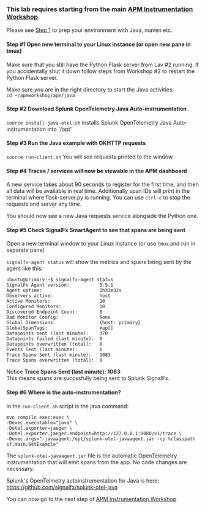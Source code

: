 ### This lab requires starting from the main [APM Instrumentation Workshop](../workshop-steps/3-workshop-labs.md)

Please see [Step 1](../workshop-steps/1-prep.md) to prep your environment with Java, maven etc.

#### Step #1 Open new terminal to your Linux instance (or open new pane in tmux)

Make sure that you still have the Python Flask server from Lav #2 running. If you accidentally shut it down follow steps from Workshop #2 to restart the Python Flask server.

Make sure you are in the right directory to start the Java activities:  
`cd ~/apmworkshop/apm/java`

#### Step #2 Download Splunk OpenTelemetry Java Auto-instrumentation

`source install-java-otel.sh`
installs Splunk OpenTelemetry Java Auto-instrumentation into `/opt'

#### Step #3 Run the Java example with OKHTTP requests

`source run-client.sh`
You will see requests printed to the window.

#### Step #4 Traces / services will now be viewable in the APM dashboard

A new service takes about 90 seconds to register for the first time, and then all data will be available in real time.
Additionally span IDs will print in the terminal where flask-server.py is running.
You can use `ctrl-c` to stop the requests and server any time.

You should now see a new Java requests service alongside the Python one.

#### Step #5 Check SignalFx SmartAgent to see that spans are being sent

Open a new terminal window to your Linux instance (or use `tmux` and run in separate pane)

`signalfx-agent status` will show the metrics and spans being sent by the agent like this:

```
ubuntu@primary:~$ signalfx-agent status
SignalFx Agent version:           5.5.1
Agent uptime:                     1h31m32s
Observers active:                 host
Active Monitors:                  10
Configured Monitors:              10
Discovered Endpoint Count:        8
Bad Monitor Config:               None
Global Dimensions:                {host: primary}
GlobalSpanTags:                   map[]
Datapoints sent (last minute):    370
Datapoints failed (last minute):  0
Datapoints overwritten (total):   0
Events Sent (last minute):        6
Trace Spans Sent (last minute):   1083
Trace Spans overwritten (total):  0
```

Notice **Trace Spans Sent (last minute):   1083**  
This means spans are succssfully being sent to Splunk SignalFx.

#### Step #6 Where is the auto-instrumentation?

In the `run-client.sh` script is the java command:

```
mvn compile exec:exec \
-Dexec.executable="java" \
-Dotel.exporter=jaeger \
-Dotel.exporter.jaeger.endpoint=http://127.0.0.1:9080/v1/trace \
-Dexec.args="-javaagent:/opt/splunk-otel-javaagent.jar -cp %classpath sf.main.GetExample"
```

The `splunk-otel-javaagent.jar` file is the automatic OpenTelemetry instrumentation that will emit spans from the app. No code changes are necessary.

Splunk's OpenTelmetry autoinstrumentation for Java is here: https://github.com/signalfx/splunk-otel-java

You can now go to the next step of [APM Instrumentation Workshop](../workshop-steps/3-workshop-labs.md)
